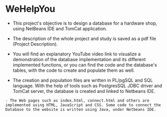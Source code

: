 # WeHelpYou

   -  This project's objective is to design a database for a hardware shop, using NetBeans IDE and TomCat application. 
   
   -  The  description of the whole project and study is saved as a pdf file (Project Description).

   -  You will find an explanatory YouTube video link to visualize a demonstration of the database implementation and its different implemented functions, or you can find the code and the database's tables, with the code to create and populate them as well. 

   -  The creation and population files are written in PL/pgSQL and SQL language. With the help of tools such as PostgresSQL JDBC driver and TomCat server, the database is created and linked to Netbeans IDE.

    - The Web pages such as index.html, connect.html and others are implemented using HTML, JavaScript and CSS. Some code to connect the Database to the website is written using Java, under Netbeans IDE. 

